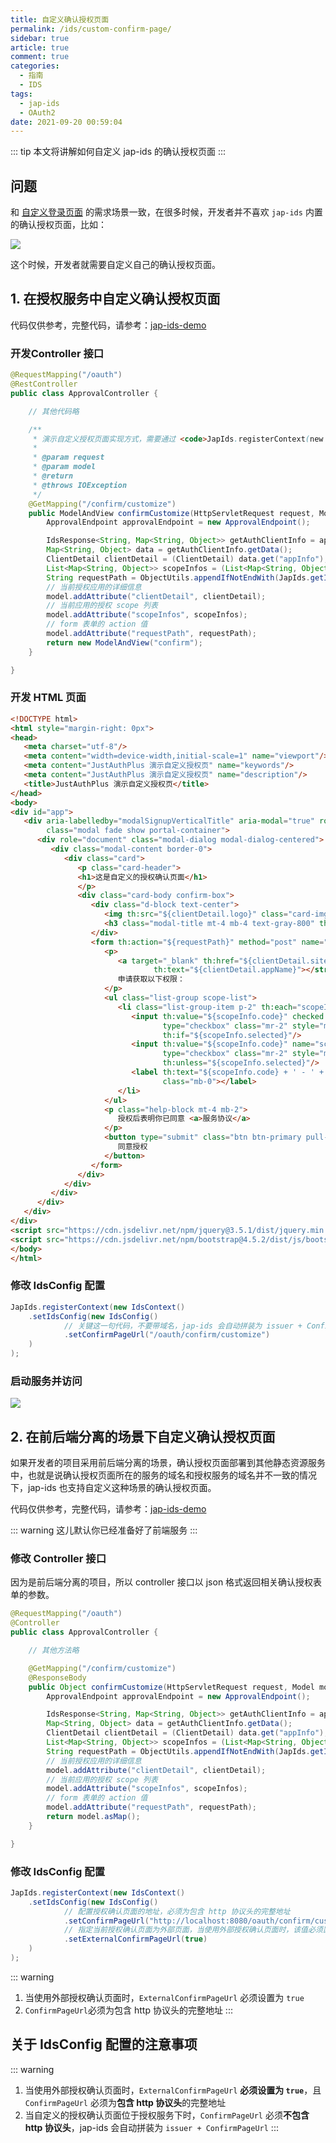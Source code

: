 ```yaml
---
title: 自定义确认授权页面
permalink: /ids/custom-confirm-page/
sidebar: true
article: true
comment: true
categories: 
  - 指南
  - IDS
tags: 
  - jap-ids
  - OAuth2
date: 2021-09-20 00:59:04
---
```


::: tip
本文将讲解如何自定义 jap-ids 的确认授权页面
:::

## 问题

和 [自定义登录页面](/ids/custom-login-page) 的需求场景一致，在很多时候，开发者并不喜欢 `jap-ids` 内置的确认授权页面，比如：

![](/_media/22db2ca3.png)

这个时候，开发者就需要自定义自己的确认授权页面。

## 1. 在授权服务中自定义确认授权页面

代码仅供参考，完整代码，请参考：[jap-ids-demo](https://gitee.com/fujieid/jap-ids-demo)

### 开发Controller 接口

```java
@RequestMapping("/oauth")
@RestController
public class ApprovalController {

    // 其他代码略

    /**
     * 演示自定义授权页面实现方式，需要通过 <code>JapIds.registerContext(new IdsContext().setIdsConfig(new IdsConfig().setConfirmPageUrl("/oauth/confirm/customize")</code> 配置授权页面的入口
     *
     * @param request
     * @param model
     * @return
     * @throws IOException
     */
    @GetMapping("/confirm/customize")
    public ModelAndView confirmCustomize(HttpServletRequest request, Model model) throws IOException {
        ApprovalEndpoint approvalEndpoint = new ApprovalEndpoint();

        IdsResponse<String, Map<String, Object>> getAuthClientInfo = approvalEndpoint.getAuthClientInfo(new JakartaRequestAdapter(request));
        Map<String, Object> data = getAuthClientInfo.getData();
        ClientDetail clientDetail = (ClientDetail) data.get("appInfo");
        List<Map<String, Object>> scopeInfos = (List<Map<String, Object>>) data.get("scopes");
        String requestPath = ObjectUtils.appendIfNotEndWith(JapIds.getIdsConfig().getAuthorizeUrl(), "?") + request.getQueryString();
        // 当前授权应用的详细信息
        model.addAttribute("clientDetail", clientDetail);
        // 当前应用的授权 scope 列表
        model.addAttribute("scopeInfos", scopeInfos);
        // form 表单的 action 值
        model.addAttribute("requestPath", requestPath);
        return new ModelAndView("confirm");
    }

}
```

### 开发 HTML 页面

```html
<!DOCTYPE html>
<html style="margin-right: 0px">
<head>
   <meta charset="utf-8"/>
   <meta content="width=device-width,initial-scale=1" name="viewport"/>
   <meta content="JustAuthPlus 演示自定义授权页" name="keywords"/>
   <meta content="JustAuthPlus 演示自定义授权页" name="description"/>
   <title>JustAuthPlus 演示自定义授权页</title>
</head>
<body>
<div id="app">
   <div aria-labelledby="modalSignupVerticalTitle" aria-modal="true" role="dialog" tabindex="-1"
        class="modal fade show portal-container">
      <div role="document" class="modal-dialog modal-dialog-centered">
         <div class="modal-content border-0">
            <div class="card">
               <p class="card-header">
               <h1>这是自定义的授权确认页面</h1>
               </p>
               <div class="card-body confirm-box">
                  <div class="d-block text-center">
                     <img th:src="${clientDetail.logo}" class="card-img-top" style="width: 75px"/>
                     <h3 class="modal-title mt-4 mb-4 text-gray-800" th:text="${clientDetail.appName}"></h3>
                  </div>
                  <form th:action="${requestPath}" method="post" name="confirmationForm" class="mb-6 mt-4">
                     <p>
                        <a target="_blank" th:href="${clientDetail.siteDomain}"><strong
                                th:text="${clientDetail.appName}"></strong></a>
                        申请获取以下权限：
                     </p>
                     <ul class="list-group scope-list">
                        <li class="list-group-item p-2" th:each="scopeInfo : ${scopeInfos}">
                           <input th:value="${scopeInfo.code}" checked name="scopes" readonly="readonly"
                                  type="checkbox" class="mr-2" style="margin-right: 5px;"
                                  th:if="${scopeInfo.selected}"/>
                           <input th:value="${scopeInfo.code}" name="scopes" readonly="readonly"
                                  type="checkbox" class="mr-2" style="margin-right: 5px;"
                                  th:unless="${scopeInfo.selected}"/>
                           <label th:text="${scopeInfo.code} + ' - ' + ${scopeInfo.description}"
                                  class="mb-0"></label>
                        </li>
                     </ul>
                     <p class="help-block mt-4 mb-2">
                        授权后表明你已同意 <a>服务协议</a>
                     </p>
                     <button type="submit" class="btn btn-primary pull-right btn-block mt-4 mb-2">
                        同意授权
                     </button>
                  </form>
               </div>
            </div>
         </div>
      </div>
   </div>
</div>
<script src="https://cdn.jsdelivr.net/npm/jquery@3.5.1/dist/jquery.min.js"></script>
<script src="https://cdn.jsdelivr.net/npm/bootstrap@4.5.2/dist/js/bootstrap.bundle.min.js"></script>
</body>
</html>
```

### 修改 IdsConfig 配置

```java
JapIds.registerContext(new IdsContext()
    .setIdsConfig(new IdsConfig()
            // 关键这一句代码，不要带域名，jap-ids 会自动拼装为 issuer + ConfirmPageUrl
            .setConfirmPageUrl("/oauth/confirm/customize")
    )
);
```

### 启动服务并访问

![](/_media/63c7cbc4.png)

## 2. 在前后端分离的场景下自定义确认授权页面

如果开发者的项目采用前后端分离的场景，确认授权页面部署到其他静态资源服务中，也就是说确认授权页面所在的服务的域名和授权服务的域名并不一致的情况下，jap-ids 也支持自定义这种场景的确认授权页面。

代码仅供参考，完整代码，请参考：[jap-ids-demo](https://gitee.com/fujieid/jap-ids-demo)

::: warning
这儿默认你已经准备好了前端服务
:::

### 修改 Controller 接口

因为是前后端分离的项目，所以 controller 接口以 json 格式返回相关确认授权表单的参数。

```java
@RequestMapping("/oauth")
@Controller
public class ApprovalController {

    // 其他方法略

    @GetMapping("/confirm/customize")
    @ResponseBody
    public Object confirmCustomize(HttpServletRequest request, Model model) throws IOException {
        ApprovalEndpoint approvalEndpoint = new ApprovalEndpoint();

        IdsResponse<String, Map<String, Object>> getAuthClientInfo = approvalEndpoint.getAuthClientInfo(new JakartaRequestAdapter(request));
        Map<String, Object> data = getAuthClientInfo.getData();
        ClientDetail clientDetail = (ClientDetail) data.get("appInfo");
        List<Map<String, Object>> scopeInfos = (List<Map<String, Object>>) data.get("scopes");
        String requestPath = ObjectUtils.appendIfNotEndWith(JapIds.getIdsConfig().getAuthorizeUrl(), "?") + request.getQueryString();
        // 当前授权应用的详细信息
        model.addAttribute("clientDetail", clientDetail);
        // 当前应用的授权 scope 列表
        model.addAttribute("scopeInfos", scopeInfos);
        // form 表单的 action 值
        model.addAttribute("requestPath", requestPath);
        return model.asMap();
    }

}
```

### 修改 IdsConfig 配置

```java
JapIds.registerContext(new IdsContext()
    .setIdsConfig(new IdsConfig()
            // 配置授权确认页面的地址，必须为包含 http 协议头的完整地址
            .setConfirmPageUrl("http://localhost:8080/oauth/confirm/customize")
            // 指定当前授权确认页面为外部页面，当使用外部授权确认页面时，该值必须置为 true
            .setExternalConfirmPageUrl(true)
    )
);
```

::: warning
1. 当使用外部授权确认页面时，`ExternalConfirmPageUrl` 必须设置为 `true`
2. `ConfirmPageUrl`必须为包含 http 协议头的完整地址
:::

## 关于 IdsConfig 配置的注意事项


::: warning
1. 当使用外部授权确认页面时，`ExternalConfirmPageUrl` **必须设置为 `true`**，且 `ConfirmPageUrl` 必须为**包含 http 协议头**的完整地址
2. 当自定义的授权确认页面位于授权服务下时，`ConfirmPageUrl` 必须**不包含 http 协议头**，jap-ids 会自动拼装为 `issuer + ConfirmPageUrl`
:::
